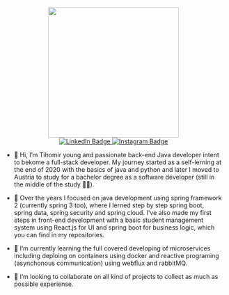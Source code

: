 <div id="header" align="center">
  <img src="https://media.giphy.com/media/M9kgjEsLG6LMbYC9dl/giphy.gif" width="300"/>
</div>

<div id="badges" align="center">
  <a href="https://www.linkedin.com/in/tihomir-yordanovv/">
    <img src="https://img.shields.io/badge/LinkedIn-blue?style=for-the-badge&logo=linkedin&logoColor=white" alt="LinkedIn Badge"/>
  </a>
  <a href="https://www.instagram.com/tihomiryordanovv/">
    <img src="https://img.shields.io/badge/Instagram-red?style=for-the-badge&logo=instagram&logoColor=white" alt="Instagram Badge"/>
  </a>
</div>

- 👋 Hi, I’m Tihomir young and passionate back-end Java developer intent to bekome a full-stack developer. My journey started as a self-lerning at the end of 2020 with the basics of java and python and later I moved to Austria to study for a bachelor degree as a software developer (still in the middle of the study :technologist:). 

- 👀 Over the years I focused on java development using spring framework 2 (currently spring 3 too), where I lerned step by step spring boot, spring data, spring security and spring cloud. I've also made my first steps in front-end development with a basic student management system using React.js for UI and spring boot for business logic, which you can find in my repositories.
- 🌱 I’m currently learning the full covered developing of microservices including deploing on containers using docker and reactive programing (asynchonous communication) using webflux and rabbitMQ.
- 💞️ I’m looking to collaborate on all kind of projects to collect as much as possible experiense.
